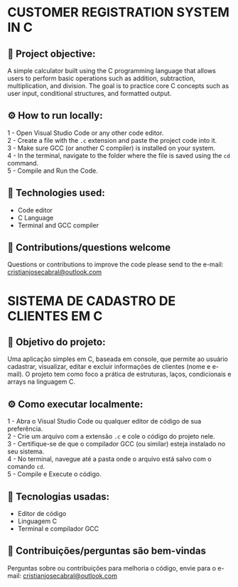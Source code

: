 # CUSTOMER REGISTRATION SYSTEM IN C

## 📖 Project objective:

A simple calculator built using the C programming language that allows users to perform basic operations such as addition, subtraction, multiplication, and division. The goal is to practice core C concepts such as user input, conditional structures, and formatted output.

## ⚙️ How to run locally:

1 - Open Visual Studio Code or any other code editor.\
2 - Create a file with the `.c` extension and paste the project code into it.\
3 - Make sure GCC (or another C compiler) is installed on your system.\
4 - In the terminal, navigate to the folder where the file is saved using the `cd` command.\
5 - Compile and Run the Code.

## 📌 Technologies used:

- Code editor
- C Language
- Terminal and GCC compiler

## 🙋 Contributions/questions welcome

Questions or contributions to improve the code please send to the e-mail: cristianjosecabral@outlook.com

#

# SISTEMA DE CADASTRO DE CLIENTES EM C

## 📖 Objetivo do projeto:

Uma aplicação simples em C, baseada em console, que permite ao usuário cadastrar, visualizar, editar e excluir informações de clientes (nome e e-mail). O projeto tem como foco a prática de estruturas, laços, condicionais e arrays na linguagem C.

## ⚙️ Como executar localmente:

1 - Abra o Visual Studio Code ou qualquer editor de código de sua preferência.\
2 - Crie um arquivo com a extensão `.c` e cole o código do projeto nele.\
3 - Certifique-se de que o compilador GCC (ou similar) esteja instalado no seu sistema.\
4 - No terminal, navegue até a pasta onde o arquivo está salvo com o comando `cd`.\
5 - Compile e Execute o código. 

## 📌 Tecnologias usadas:

- Editor de código
- Linguagem C
- Terminal e compilador GCC

## 🙋 Contribuições/perguntas são bem-vindas

Perguntas sobre ou contribuições para melhoria o código, envie para o e-mail: cristianjosecabral@outlook.com
